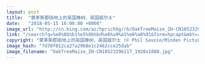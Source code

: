 ```yaml
---
layout: post
title:  "蒙茅斯郡田地上的英国橡树，英国威尔士"
date:   "2018-05-15 16:00:00 +0800"
image_url: "http://cn.bing.com/az/hprichbg/rb/OakTreeMaize_ZH-CN10523296117_1920x1080.jpg"
link: "/search?q=%e8%8b%b1%e5%9b%bd%e6%a9%a1%e6%a0%91&form=hpcapt&mkt=zh-cn"
copyright: "蒙茅斯郡田地上的英国橡树，英国威尔士 (© Phil Savoie/Minden Pictures)"
image_hash: "7d70f012ca27a2968e1c2462cce25dab"
image_filename: "OakTreeMaize_ZH-CN10523296117_1920x1080.jpg"
---
```

